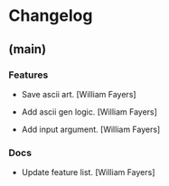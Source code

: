 # Changelog


## (main)

### Features

* Save ascii art. [William Fayers]

* Add ascii gen logic. [William Fayers]

* Add input argument. [William Fayers]

### Docs

* Update feature list. [William Fayers]


